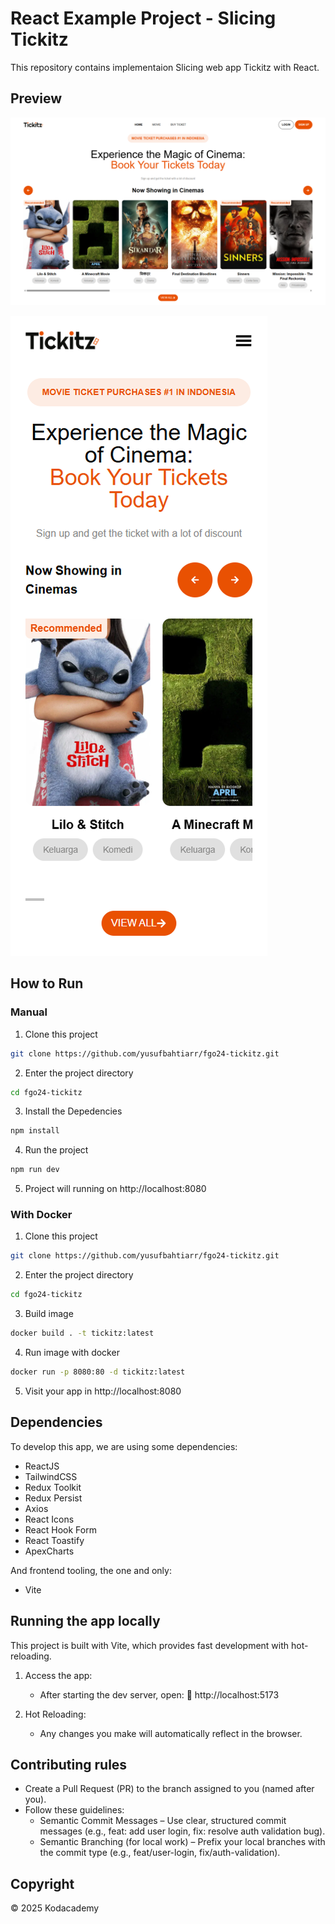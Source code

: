 # React Example Project - Slicing Tickitz

This repository contains implementaion Slicing web app Tickitz with React.

## Preview

![Preview](Screenshot.png)

![Preview](Screenshot_1.png)

## How to Run

### Manual

1. Clone this project

```bash
git clone https://github.com/yusufbahtiarr/fgo24-tickitz.git
```

2. Enter the project directory

```bash
cd fgo24-tickitz
```

3. Install the Depedencies

```bash
npm install
```

4. Run the project

```bash
npm run dev
```

5. Project will running on http://localhost:8080

### With Docker

1. Clone this project

```bash
git clone https://github.com/yusufbahtiarr/fgo24-tickitz.git
```

2. Enter the project directory

```bash
cd fgo24-tickitz
```

3. Build image

```bash
docker build . -t tickitz:latest
```

4. Run image with docker

```bash
docker run -p 8080:80 -d tickitz:latest
```

5. Visit your app in http://localhost:8080

## Dependencies

To develop this app, we are using some dependencies:

- ReactJS
- TailwindCSS
- Redux Toolkit
- Redux Persist
- Axios
- React Icons
- React Hook Form
- React Toastify
- ApexCharts

And frontend tooling, the one and only:

- Vite

## Running the app locally

This project is built with Vite, which provides fast development with hot-reloading.

1. Access the app:

   - After starting the dev server, open:
     🔗 http://localhost:5173

2. Hot Reloading:
   - Any changes you make will automatically reflect in the browser.

## Contributing rules

- Create a Pull Request (PR) to the branch assigned to you (named after you).
- Follow these guidelines:
  - Semantic Commit Messages – Use clear, structured commit messages (e.g., feat: add user login, fix: resolve auth validation bug).
  - Semantic Branching (for local work) – Prefix your local branches with the commit type (e.g., feat/user-login, fix/auth-validation).

## Copyright

&copy; 2025 Kodacademy
